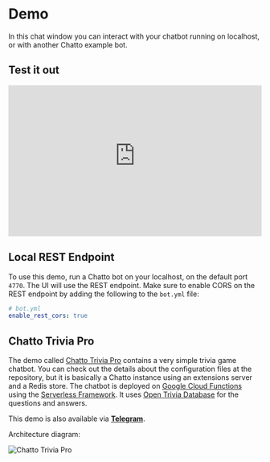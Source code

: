# Demo

In this chat window you can interact with your chatbot running on localhost, or with another Chatto example bot.

## Test it out

<div style="min-height:300px;">
    <iframe
        src="https://chatto-examples-ui.web.app/"
        style="width:100%;min-height:300px;"
        frameborder="0"
        marginwidth="0"
    ></iframe>
</div>

## Local REST Endpoint

To use this demo, run a Chatto bot on your localhost, on the default port `4770`. The UI will use the REST endpoint. Make sure to enable CORS on the REST endpoint by adding the following to the `bot.yml` file:

```yaml
# bot.yml
enable_rest_cors: true
```

## Chatto Trivia Pro

The demo called [Chatto Trivia Pro](https://github.com/jaimeteb/chatto_trivia_pro/) contains a very simple trivia game chatbot. You can check out the details about the configuration files at the repository, but it is basically a Chatto instance using an extensions server and a Redis store. The chatbot is deployed on [Google Cloud Functions](https://cloud.google.com/functions) using the [Serverless Framework](https://www.serverless.com/framework/docs). It uses [Open Trivia Database](https://opentdb.com) for the questions and answers.

This demo is also available via [**Telegram**](http://t.me/ChattoTriviaProBot).

Architecture diagram:

![Chatto Trivia Pro](/img/chatto_trivia_pro.svg)
